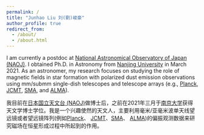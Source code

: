 ```yaml
---
permalink: /
title: "Junhao Liu 刘(劉)峻豪"
author_profile: true
redirect_from: 
  - /about/
  - /about.html
---
```


I am currently a postdoc at [National Astronomical Observatory of Japan (NAOJ)](https://www.nao.ac.jp/en/). I obtained Ph.D. in Astronomy from [Nanjing University](https://astronomy.nju.edu.cn/EN/index.html) in March 2021. As an astronomer, my research focuses on studying the role of magnetic fields in star formation with polarized dust emission observations using mm/submm single-dish telescopes and telescope arrays (e.g., [Planck](https://sci.esa.int/web/planck), [JCMT](http://www.eaobservatory.org/jcmt/), [SMA](http://sma1.sma.hawaii.edu/), and [ALMA](https://almascience.nrao.edu/)). 

我目前在[日本国立天文台 (NAOJ)](https://www.nao.ac.jp/en/)做博士后，之前在2021年三月于[南京大学](https://astronomy.nju.edu.cn)获得天文学博士学位。我是一个兴趣使然的天文人，主要利用毫米/亚毫米波单天线望远镜或者望远镜阵列(例如[Planck](https://sci.esa.int/web/planck)、 [JCMT](http://www.eaobservatory.org/jcmt/)、[SMA](http://sma1.sma.hawaii.edu/)、 [ALMA](https://almascience.nrao.edu/))的偏振观测数据来研究磁场在恒星形成过程中所起到的作用。
